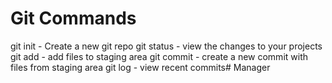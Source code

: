 # Git Commands

git init - Create a new git repo
git status - view the changes to your projects
git add - add files to staging area
git commit - create a new commit with files from staging area
git log - view recent commits# Manager
